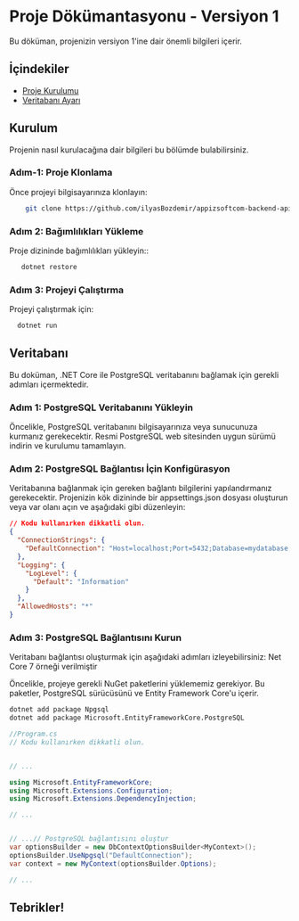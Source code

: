# Proje Dökümantasyonu - Versiyon 1

Bu döküman, projenizin versiyon 1'ine dair önemli bilgileri içerir.

## İçindekiler

- [Proje Kurulumu](#kurulum)
- [Veritabanı Ayarı](#Veritabanı)

## Kurulum

Projenin nasıl kurulacağına dair bilgileri bu bölümde bulabilirsiniz.

### Adım-1: Proje Klonlama

Önce projeyi bilgisayarınıza klonlayın:

```bash
    git clone https://github.com/ilyasBozdemir/appizsoftcom-backend-api
```

### Adım 2: Bağımlılıkları Yükleme

Proje dizininde bağımlılıkları yükleyin::

```bash
   dotnet restore
```

### Adım 3: Projeyi Çalıştırma

Projeyi çalıştırmak için:

```bash
  dotnet run
```

## Veritabanı

Bu doküman, .NET Core ile PostgreSQL veritabanını bağlamak için gerekli adımları içermektedir.

### Adım 1: PostgreSQL Veritabanını Yükleyin

Öncelikle, PostgreSQL veritabanını bilgisayarınıza veya sunucunuza kurmanız gerekecektir. Resmi PostgreSQL web sitesinden uygun sürümü indirin ve kurulumu tamamlayın.

### Adım 2: PostgreSQL Bağlantısı İçin Konfigürasyon

Veritabanına bağlanmak için gereken bağlantı bilgilerini yapılandırmanız gerekecektir. Projenizin kök dizininde bir appsettings.json dosyası oluşturun veya var olanı açın ve aşağıdaki gibi düzenleyin:

```json
// Kodu kullanırken dikkatli olun.
{
  "ConnectionStrings": {
    "DefaultConnection": "Host=localhost;Port=5432;Database=mydatabase;Username=myusername;Password=mypassword;"
  },
  "Logging": {
    "LogLevel": {
      "Default": "Information"
    }
  },
  "AllowedHosts": "*"
}
```

### Adım 3: PostgreSQL Bağlantısını Kurun

Veritabanı bağlantısı oluşturmak için aşağıdaki adımları izleyebilirsiniz:
Net Core 7 örneği verilmiştir

Öncelikle, projeye gerekli NuGet paketlerini yüklememiz gerekiyor. Bu paketler, PostgreSQL sürücüsünü ve Entity Framework Core'u içerir.

```bash
dotnet add package Npgsql
dotnet add package Microsoft.EntityFrameworkCore.PostgreSQL
```

```csharp
//Program.cs
// Kodu kullanırken dikkatli olun.


// ...

using Microsoft.EntityFrameworkCore;
using Microsoft.Extensions.Configuration;
using Microsoft.Extensions.DependencyInjection;

// ...


// ...// PostgreSQL bağlantısını oluştur
var optionsBuilder = new DbContextOptionsBuilder<MyContext>();
optionsBuilder.UseNpgsql("DefaultConnection");
var context = new MyContext(optionsBuilder.Options);

// ...

```

## Tebrikler!